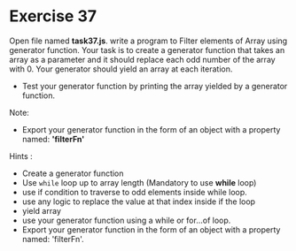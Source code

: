# Exercise 37

Open file named **task37.js**. write a program to Filter elements of Array using generator function.
Your task is to create a generator function that takes an array as a parameter and it should
 replace each odd number of the array with 0.
Your generator should yield an array at each iteration.

- Test your generator function by printing the array yielded by a generator function.

Note:

- Export your generator function in the form of an object with a property named: **'filterFn'**

Hints :

- Create a generator function
- Use `while` loop up to array length (Mandatory to use **while** loop)
- use if condition to traverse to odd elements inside while loop.
- use any logic to replace the value at that index inside if the loop
- yield array
- use your generator function using a while or for...of loop.
- Export your generator function in the form of an object with a property named: 'filterFn'.
